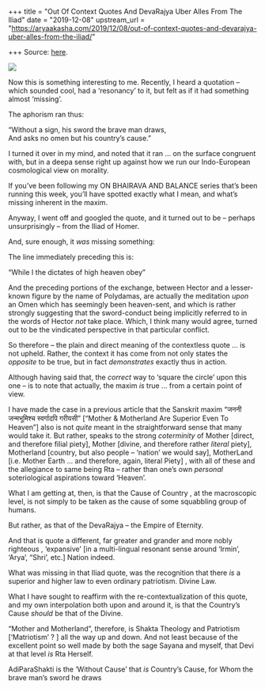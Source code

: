+++
title = "Out Of Context Quotes And DevaRajya Uber Alles From The Iliad"
date = "2019-12-08"
upstream_url = "https://aryaakasha.com/2019/12/08/out-of-context-quotes-and-devarajya-uber-alles-from-the-iliad/"

+++
Source: [here](https://aryaakasha.com/2019/12/08/out-of-context-quotes-and-devarajya-uber-alles-from-the-iliad/).

![](https://aryaakasha.files.wordpress.com/2019/12/78821581_10162655734350574_9174682290427527168_o.jpg?w=1003)

Now this is something interesting to me. Recently, I heard a quotation –
which sounded cool, had a ‘resonancy’ to it, but felt as if it had
something almost ‘missing’.

The aphorism ran thus:

“Without a sign, his sword the brave man draws,  
And asks no omen but his country’s cause.”

I turned it over in my mind, and noted that it ran … on the surface
congruent with, but in a deepa sense right up against how we run our
Indo-European cosmological view on morality.

If you’ve been following my ON BHAIRAVA AND BALANCE series that’s been
running this week, you’ll have spotted exactly what I mean, and what’s
missing inherent in the maxim.

Anyway, I went off and googled the quote, and it turned out to be –
perhaps unsurprisingly – from the Iliad of Homer.

And, sure enough, it *was* missing something:

The line immediately preceding this is:

“While I the dictates of high heaven obey”

And the preceding portions of the exchange, between Hector and a
lesser-known figure by the name of Polydamas, are actually the
meditation *upon* an Omen which has seemingly been heaven-sent, and
which is rather strongly suggesting that the sword-conduct being
implicitly referred to in the words of Hector *not* take place. Which, I
think many would agree, turned out to be the vindicated perspective in
that particular conflict.

So therefore – the plain and direct meaning of the contextless quote …
is not upheld. Rather, the context it has come from not only states the
*opposite* to be true, but in fact *demonstrates* exactly thus in
action.

Although having said that, the *correct* way to ‘square the circle’ upon
this one – is to note that actually, the maxim *is* true … from a
certain point of view.

I have made the case in a previous article that the Sanskrit maxim “जननी
जन्मभूमिश्च स्वर्गादपि गरीयसी” \[“Mother & Motherland Are Superior Even
To Heaven”\] also is not *quite* meant in the straightforward sense that
many would take it. But rather, speaks to the strong *coterminity* of
Mother \[direct, and therefore filial piety\], Mother \[divine, and
therefore rather *literal* piety\], Motherland \[country, but also
people – ‘nation’ we would say\], MotherLand \[i.e. Mother Earth … and
therefore, again, literal Piety\] , with all of these and the allegiance
to same being Rta – rather than one’s own *personal* soteriological
aspirations toward ‘Heaven’.

What I am getting at, then, is that the Cause of Country , at the
macroscopic level, is not simply to be taken as the cause of some
squabbling group of humans.

But rather, as that of the DevaRajya – the Empire of Eternity.

And that is quote a different, far greater and grander and more nobly
righteous , ‘expansive’ \[in a multi-lingual resonant sense around
‘Irmin’, ‘Arya’, “Shri’, etc.\] Nation indeed.

What was missing in that Iliad quote, was the recognition that there
*is* a superior and higher law to even ordinary patriotism. Divine Law.

What I have sought to reaffirm with the re-contextualization of this
quote, and my own interpolation both upon and around it, is that the
Country’s Cause *should* be that of the Divine.

“Mother and Motherland”, therefore, is Shakta Theology and Patriotism
\[‘Matriotism’ ? \] all the way up and down. And not least because of
the excellent point so well made by both the sage Sayana and myself,
that Devi at that level *is* Rta Herself.

AdiParaShakti is the ‘Without Cause’ that *is* Country’s Cause, for Whom
the brave man’s sword he draws
